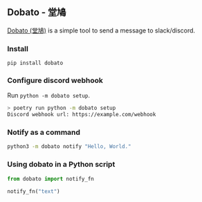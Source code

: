 ## Dobato - 堂鳩

[Dobato (堂鳩)](https://www.suntory.co.jp/eco/birds/encyclopedia/detail/4642.html)
is a simple tool to send a message to slack/discord.


### Install

`pip install dobato`


### Configure discord webhook

Run `python -m dobato setup`.

```bash
> poetry run python -m dobato setup
Discord webhook url: https://example.com/webhook
```


### Notify as a command

```bash
python3 -m dobato notify "Hello, World."
```


### Using dobato in a Python script

```python
from dobato import notify_fn

notify_fn("text")
```
